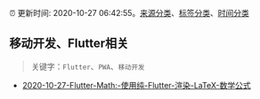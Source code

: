 :alarm_clock: 更新时间: 2020-10-27 06:42:55。[来源分类](../README.md)、[标签分类](../TAGS.md)、[时间分类](../TIMELINE.md)

## 移动开发、Flutter相关


> 关键字：`Flutter`、`PWA`、`移动开发`



- [2020-10-27-Flutter-Math:-使用纯-Flutter-渲染-LaTeX-数学公式](https://www.v2ex.com/t/719001) 